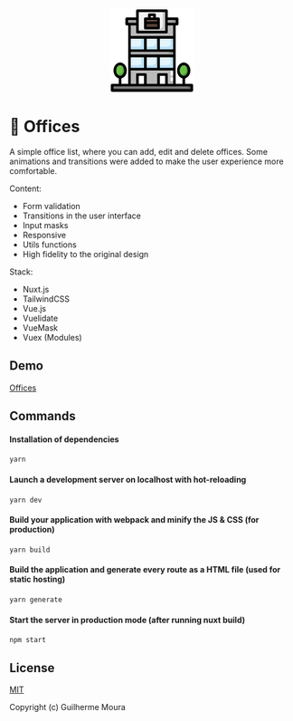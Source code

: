 <p align="center">
  <img
		style="object: contain; height: 150px"
		src="https://raw.githubusercontent.com/glhrmoura/offices/main/src/static/logo.png"
	/>
</p>

# :office: Offices

A simple office list, where you can add, edit and delete offices. Some animations and transitions were added to make the user experience more comfortable.

Content:

-   Form validation
-   Transitions in the user interface
-   Input masks
-   Responsive
-   Utils functions
-   High fidelity to the original design

Stack:

-   Nuxt.js
-   TailwindCSS
-   Vue.js
-   Vuelidate
-   VueMask
-   Vuex (Modules)

## Demo

[Offices](https://charming-hotteok-8dc02a.netlify.app)

## Commands

#### Installation of dependencies

```
yarn
```

#### Launch a development server on localhost with hot-reloading

```
yarn dev
```

#### Build your application with webpack and minify the JS & CSS (for production)

```
yarn build
```

#### Build the application and generate every route as a HTML file (used for static hosting)

```
yarn generate
```

#### Start the server in production mode (after running nuxt build)

```
npm start
```

## License

[MIT](https://github.com/glhrmoura/offices/blob/main/LICENSE)

Copyright (c) Guilherme Moura
